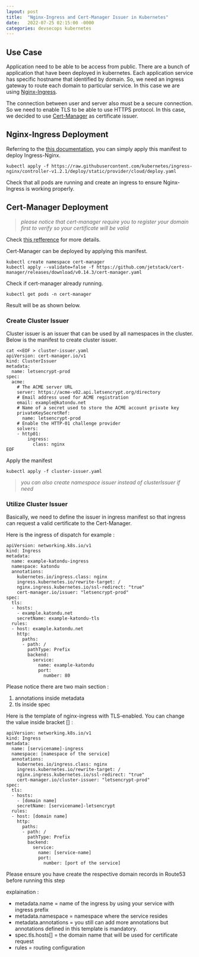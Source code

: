 ```yaml
---
layout: post
title:  "Nginx-Ingress and Cert-Manager Issuer in Kubernetes"
date:   2022-07-25 02:15:00 -0000
categories: devsecops kubernetes
---
```


## Use Case

Application need to be able to be access from public. There are a bunch of application that have been deployed in kubernetes. Each application service has specific hostname that identified by domain. So, we need an ingress gateway to route each domain to particular service. In this case we are using [Nginx-Ingress](https://github.com/kubernetes/ingress-nginx).  

The connection between user and server also must be a secure connection. So we need to enable TLS to be able to use HTTPS protocol.  In this case, we decided to use [Cert-Manager](https://cert-manager.io/v0.14-docs) as certificate issuer.  

## Nginx-Ingress Deployment

Referring to the [this documentation](https://kubernetes.github.io/ingress-nginx/deploy/), you can simply apply this manifest to deploy Ingress-Nginx.  

```
kubectl apply -f https://raw.githubusercontent.com/kubernetes/ingress-nginx/controller-v1.2.1/deploy/static/provider/cloud/deploy.yaml
```

Check that all pods are running and create an ingress to ensure Nginx-Ingress is working properly.  

## Cert-Manager Deployment
> *please notice that cert-manager require you to register your domain first to verify so your certificate will be valid*
>  

Check [this refference](https://cert-manager.io/v0.14-docs) for more details.  

Cert-Manager can be deployed by applying this manifest.  

```
kubectl create namespace cert-manager
kubectl apply --validate=false -f https://github.com/jetstack/cert-manager/releases/download/v0.14.3/cert-manager.yaml
```

Check if cert-manager already running.  

```
kubectl get pods -n cert-manager
```

Result will be as shown below.  

### Create Cluster Issuer

Cluster issuer is an issuer that can be used by all namespaces in the cluster. Below is the manifest to create cluster issuer.  

```
cat <<EOF > cluster-issuer.yaml
apiVersion: cert-manager.io/v1
kind: ClusterIssuer
metadata:
  name: letsencrypt-prod
spec:
  acme:
    # The ACME server URL
    server: https://acme-v02.api.letsencrypt.org/directory
    # Email address used for ACME registration
    email: example@katondu.net
    # Name of a secret used to store the ACME account private key
    privateKeySecretRef:
      name: letsencrypt-prod
    # Enable the HTTP-01 challenge provider
    solvers:
    - http01:
        ingress:
          class: nginx
EOF
```

Apply the manifest  

```
kubectl apply -f cluster-issuer.yaml
```

> *you can also create namespace issuer instead of clusterIssuer if need*
> 

### Utilize Cluster Issuer

Basically, we need to define the issuer in ingress manifest so that ingress can request a valid certificate to the Cert-Manager.  

Here is the ingress of  dispatch for example :  

```
apiVersion: networking.k8s.io/v1
kind: Ingress
metadata:
  name: example-katondu-ingress
  namespace: katondu
  annotations:
    kubernetes.io/ingress.class: nginx
    ingress.kubernetes.io/rewrite-target: /
    nginx.ingress.kubernetes.io/ssl-redirect: "true"
    cert-manager.io/issuer: "letsencrypt-prod"
spec:
  tls:
  - hosts:
    - example.katondu.net
    secretName: example-katondu-tls
  rules:
  - host: example.katondu.net
    http:
      paths:
      - path: /
        pathType: Prefix
        backend:
          service:
            name: example-katondu
            port:
              number: 80
```

Please notice there are two main section :  

1. annotations inside metadata  
2. tls inside spec  

Here is the template of nginx-ingress with TLS-enabled. You can change the value inside bracket [] :  

```
apiVersion: networking.k8s.io/v1
kind: Ingress
metadata:
  name: [servicename]-ingress
  namespace: [namespace of the service]
  annotations:
    kubernetes.io/ingress.class: nginx
    ingress.kubernetes.io/rewrite-target: /
    nginx.ingress.kubernetes.io/ssl-redirect: "true"
    cert-manager.io/cluster-issuer: "letsencrypt-prod"
spec:
  tls:
  - hosts:
    - [domain name]
    secretName: [servicename]-letsencrypt
  rules:
  - host: [domain name]
    http:
      paths:
      - path: /
        pathType: Prefix
        backend:
          service:
            name: [service-name]
            port:
              number: [port of the service]
```

Please ensure you have create the respective domain records in Route53 before running this step  

explaination :  
 
- metadata.name = name of the ingress by using your service with ingress prefix  
- metadata.namespace = namespace where the service resides  
- metadata.annotations = you still can add more annotations but   annotations defined in this template is mandatory.  
- spec.tls.hosts[] = the domain name that will be used for certificate request  
- rules = routing configuration  